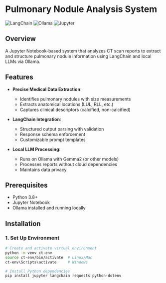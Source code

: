 # Pulmonary Nodule Analysis System

![LangChain](https://img.shields.io/badge/Powered_by-LangChain-blue)
![Ollama](https://img.shields.io/badge/Using-Ollama-important)
![Jupyter](https://img.shields.io/badge/Platform-Jupyter_Notebook-orange)

## Overview

A Jupyter Notebook-based system that analyzes CT scan reports to extract and structure pulmonary nodule information using LangChain and local LLMs via Ollama.

## Features

- **Precise Medical Data Extraction**:
  - Identifies pulmonary nodules with size measurements
  - Extracts anatomical locations (LUL, RLL, etc.)
  - Captures clinical descriptors (calcified, non-calcified)

- **LangChain Integration**:
  - Structured output parsing with validation
  - Response schema enforcement
  - Customizable prompt templates

- **Local LLM Processing**:
  - Runs on Ollama with Gemma2 (or other models)
  - Processes reports without cloud dependencies
  - Maintains data privacy

## Prerequisites

- Python 3.8+
- Jupyter Notebook
- Ollama installed and running locally

## Installation

### 1. Set Up Environment

```bash
# Create and activate virtual environment
python -m venv ct-env
source ct-env/bin/activate  # Linux/Mac
ct-env\Scripts\activate     # Windows

# Install Python dependencies
pip install jupyter langchain requests python-dotenv
